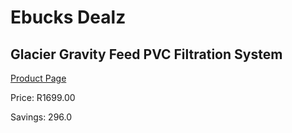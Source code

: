 
# Ebucks Dealz
## Glacier Gravity Feed PVC Filtration System
[Product Page](https://www.ebucks.com/web/shop/productSelected.do?prodId=183263751&catId=704988430)

Price: R1699.00

Savings: 296.0


	